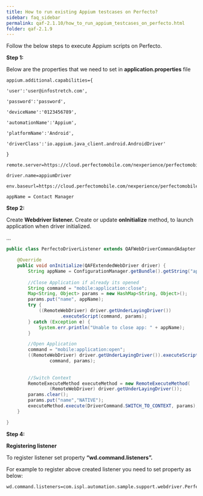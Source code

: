 ```yaml
---
title: How to run existing Appium testcases on Perfecto?
sidebar: faq_sidebar
permalink: qaf-2.1.10/how_to_run_appium_testcases_on_perfecto.html
folder: qaf-2.1.9
---
```


Follow the below steps to execute Appium scripts on Perfecto.

**Step 1:**

Below are the properties that we need to set in **application.properties** file

```properties
appium.additional.capabilities={

'user':'user@infostretch.com',

'password':'password',

'deviceName':'0123456789',

'automationName':'Appium',

'platformName':'Android',

'driverClass':'io.appium.java_client.android.AndroidDriver'

}
```

```properties
remote.server=https://cloud.perfectomobile.com/nexperience/perfectomobile/wd/hub

driver.name=appiumDriver

env.baseurl=https://cloud.perfectomobile.com/nexperience/perfectomobile/wd/hub

appName = Contact Manager
```

**Step 2:**

Create **Webdriver listener.** Create or update **onInitialize** method, to launch application when driver initialized.

...

```java
public class PerfectoDriverListener extends QAFWebDriverCommandAdapter {

    @Override
    public void onInitialize(QAFExtendedWebDriver driver) {
        String appName = ConfigurationManager.getBundle().getString("appName");
        
        //Close Application if already its opened
        String command = "mobile:application:close";
        Map<String, Object> params = new HashMap<String, Object>();
        params.put("name", appName);
        try {
            ((RemoteWebDriver) driver.getUnderLayingDriver())
                    .executeScript(command, params);
        } catch (Exception e) {
            System.err.println("Unable to close app: " + appName);
        }

        //Open Application
        command = "mobile:application:open";
        ((RemoteWebDriver) driver.getUnderLayingDriver()).executeScript(
                command, params);
        
        
        //Switch Context
        RemoteExecuteMethod executeMethod = new RemoteExecuteMethod(
                (RemoteWebDriver) driver.getUnderLayingDriver());
        params.clear();
        params.put("name","NATIVE");
        executeMethod.execute(DriverCommand.SWITCH_TO_CONTEXT, params);
    }

}
```
 

**Step 4:**

**Registering listener**

To register listener set property **“wd.command.listeners”.**

For example to register above created listener you need to set property as below:

```properties
wd.command.listeners=com.ispl.automation.sample.support.webdriver.PerfectoDriverListener
```

 
